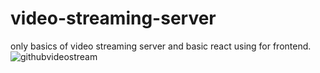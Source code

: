# video-streaming-server
only basics of video streaming server and basic react using for frontend.
![githubvideostream](https://user-images.githubusercontent.com/110174328/229196331-a614184f-dd88-48a6-bd28-ea9a3f10da74.png)
